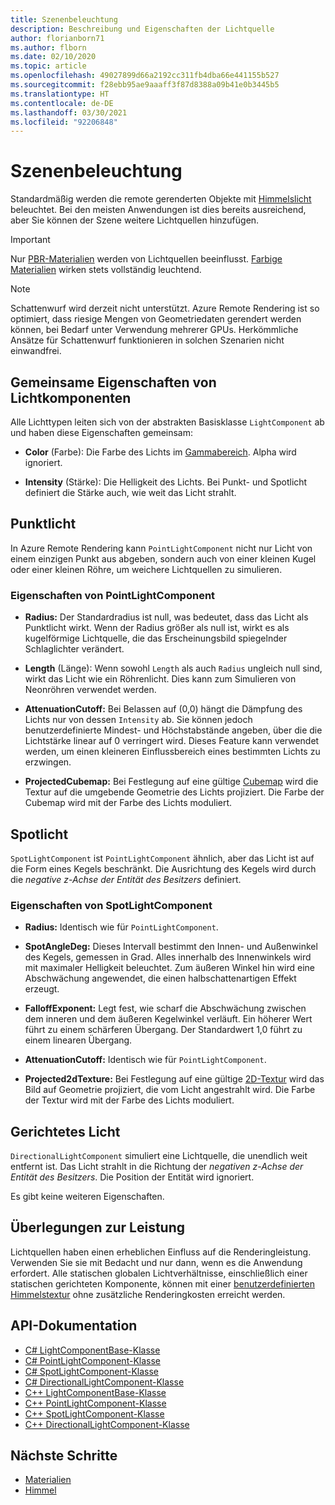 ```yaml
---
title: Szenenbeleuchtung
description: Beschreibung und Eigenschaften der Lichtquelle
author: florianborn71
ms.author: flborn
ms.date: 02/10/2020
ms.topic: article
ms.openlocfilehash: 49027899d66a2192cc311fb4dba66e441155b527
ms.sourcegitcommit: f28ebb95ae9aaaff3f87d8388a09b41e0b3445b5
ms.translationtype: HT
ms.contentlocale: de-DE
ms.lasthandoff: 03/30/2021
ms.locfileid: "92206848"
---
```

# <a name="scene-lighting"></a>Szenenbeleuchtung

Standardmäßig werden die remote gerenderten Objekte mit [Himmelslicht](sky.md) beleuchtet. Bei den meisten Anwendungen ist dies bereits ausreichend, aber Sie können der Szene weitere Lichtquellen hinzufügen.

> [!IMPORTANT]
> Nur [PBR-Materialien](pbr-materials.md) werden von Lichtquellen beeinflusst. [Farbige Materialien](color-materials.md) wirken stets vollständig leuchtend.

> [!NOTE]
> Schattenwurf wird derzeit nicht unterstützt. Azure Remote Rendering ist so optimiert, dass riesige Mengen von Geometriedaten gerendert werden können, bei Bedarf unter Verwendung mehrerer GPUs. Herkömmliche Ansätze für Schattenwurf funktionieren in solchen Szenarien nicht einwandfrei.

## <a name="common-light-component-properties"></a>Gemeinsame Eigenschaften von Lichtkomponenten

Alle Lichttypen leiten sich von der abstrakten Basisklasse `LightComponent` ab und haben diese Eigenschaften gemeinsam:

* **Color** (Farbe): Die Farbe des Lichts im [Gammabereich](https://en.wikipedia.org/wiki/SRGB). Alpha wird ignoriert.

* **Intensity** (Stärke): Die Helligkeit des Lichts. Bei Punkt- und Spotlicht definiert die Stärke auch, wie weit das Licht strahlt.

## <a name="point-light"></a>Punktlicht

In Azure Remote Rendering kann `PointLightComponent` nicht nur Licht von einem einzigen Punkt aus abgeben, sondern auch von einer kleinen Kugel oder einer kleinen Röhre, um weichere Lichtquellen zu simulieren.

### <a name="pointlightcomponent-properties"></a>Eigenschaften von PointLightComponent

* **Radius:** Der Standardradius ist null, was bedeutet, dass das Licht als Punktlicht wirkt. Wenn der Radius größer als null ist, wirkt es als kugelförmige Lichtquelle, die das Erscheinungsbild spiegelnder Schlaglichter verändert.

* **Length** (Länge): Wenn sowohl `Length` als auch `Radius` ungleich null sind, wirkt das Licht wie ein Röhrenlicht. Dies kann zum Simulieren von Neonröhren verwendet werden.

* **AttenuationCutoff:** Bei Belassen auf (0,0) hängt die Dämpfung des Lichts nur von dessen `Intensity` ab. Sie können jedoch benutzerdefinierte Mindest- und Höchstabstände angeben, über die die Lichtstärke linear auf 0 verringert wird. Dieses Feature kann verwendet werden, um einen kleineren Einflussbereich eines bestimmten Lichts zu erzwingen.

* **ProjectedCubemap:** Bei Festlegung auf eine gültige [Cubemap](../../concepts/textures.md) wird die Textur auf die umgebende Geometrie des Lichts projiziert. Die Farbe der Cubemap wird mit der Farbe des Lichts moduliert.

## <a name="spot-light"></a>Spotlicht

`SpotLightComponent` ist `PointLightComponent` ähnlich, aber das Licht ist auf die Form eines Kegels beschränkt. Die Ausrichtung des Kegels wird durch die *negative z-Achse der Entität des Besitzers* definiert.

### <a name="spotlightcomponent-properties"></a>Eigenschaften von SpotLightComponent

* **Radius:** Identisch wie für `PointLightComponent`.

* **SpotAngleDeg:** Dieses Intervall bestimmt den Innen- und Außenwinkel des Kegels, gemessen in Grad. Alles innerhalb des Innenwinkels wird mit maximaler Helligkeit beleuchtet. Zum äußeren Winkel hin wird eine Abschwächung angewendet, die einen halbschattenartigen Effekt erzeugt.

* **FalloffExponent:** Legt fest, wie scharf die Abschwächung zwischen dem inneren und dem äußeren Kegelwinkel verläuft. Ein höherer Wert führt zu einem schärferen Übergang. Der Standardwert 1,0 führt zu einem linearen Übergang.

* **AttenuationCutoff:** Identisch wie für `PointLightComponent`.

* **Projected2dTexture:** Bei Festlegung auf eine gültige [2D-Textur](../../concepts/textures.md) wird das Bild auf Geometrie projiziert, die vom Licht angestrahlt wird. Die Farbe der Textur wird mit der Farbe des Lichts moduliert.

## <a name="directional-light"></a>Gerichtetes Licht

`DirectionalLightComponent` simuliert eine Lichtquelle, die unendlich weit entfernt ist. Das Licht strahlt in die Richtung der *negativen z-Achse der Entität des Besitzers*. Die Position der Entität wird ignoriert.

Es gibt keine weiteren Eigenschaften.

## <a name="performance-considerations"></a>Überlegungen zur Leistung

Lichtquellen haben einen erheblichen Einfluss auf die Renderingleistung. Verwenden Sie sie mit Bedacht und nur dann, wenn es die Anwendung erfordert. Alle statischen globalen Lichtverhältnisse, einschließlich einer statischen gerichteten Komponente, können mit einer [benutzerdefinierten Himmelstextur](sky.md) ohne zusätzliche Renderingkosten erreicht werden.

## <a name="api-documentation"></a>API-Dokumentation

* [C# LightComponentBase-Klasse](/dotnet/api/microsoft.azure.remoterendering.lightcomponentbase)
* [C# PointLightComponent-Klasse](/dotnet/api/microsoft.azure.remoterendering.pointlightcomponent)
* [C# SpotLightComponent-Klasse](/dotnet/api/microsoft.azure.remoterendering.spotlightcomponent)
* [C# DirectionalLightComponent-Klasse](/dotnet/api/microsoft.azure.remoterendering.directionallightcomponent)
* [C++ LightComponentBase-Klasse](/cpp/api/remote-rendering/lightcomponentbase)
* [C++ PointLightComponent-Klasse](/cpp/api/remote-rendering/pointlightcomponent)
* [C++ SpotLightComponent-Klasse](/cpp/api/remote-rendering/spotlightcomponent)
* [C++ DirectionalLightComponent-Klasse](/cpp/api/remote-rendering/directionallightcomponent)

## <a name="next-steps"></a>Nächste Schritte

* [Materialien](../../concepts/materials.md)
* [Himmel](sky.md)